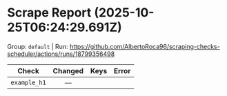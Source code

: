 # Scrape Report (2025-10-25T06:24:29.691Z)

Group: `default`  |  Run: https://github.com/AlbertoRoca96/scraping-checks-scheduler/actions/runs/18799356498

| Check | Changed | Keys | Error |
|---|:---:|:--|:--|
| `example_h1` | — |  |  |
